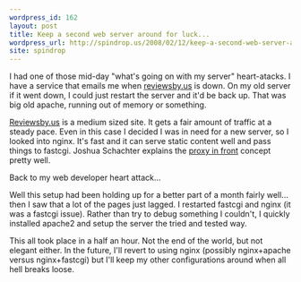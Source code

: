 ```yaml
---
wordpress_id: 162
layout: post
title: Keep a second web server around for luck...
wordpress_url: http://spindrop.us/2008/02/12/keep-a-second-web-server-around-for-luck/
site: spindrop
---
```

I had one of those mid-day "what's going on with my server" heart-atacks.  I have a service that emails me when [reviewsby.us][rbu] is down.  On my old server if it went down, I could just restart the server and it'd be back up.  That was big old apache, running out of memory or something.

[Reviewsby.us][rbu] is a medium sized site.  It gets a fair amount of traffic at a steady pace.  Even in this case I decided I was in need for a new server, so I looked into nginx.  It's fast and it can serve static content well and pass things to fastcgi.  Joshua Schachter explains the [proxy in front](http://joshua.schachter.org/2008/01/proxy.html) concept pretty well.

Back to my web developer heart attack...

Well this setup had been holding up for a better part of a month fairly well... then I saw that a lot of the pages just lagged.  I restarted fastcgi and nginx (it was a fastcgi issue).  Rather than try to debug something I couldn't, I quickly installed apache2 and setup the server the tried and tested way.

This all took place in a half an hour.  Not the end of the world, but not elegant either.  In the future, I'll revert to using nginx (possibly nginx+apache versus nginx+fastcgi) but I'll keep my other configurations around when all hell breaks loose.

[rbu]: http://reviewsby.us/
